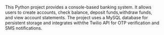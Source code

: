 This Python project provides a console-based banking system. It allows users to create accounts, check balance, deposit funds,withdraw funds, and view account statements. The project uses a MySQL database for persistent storage and integrates withthe Twilio API for OTP verification and SMS notifications.
